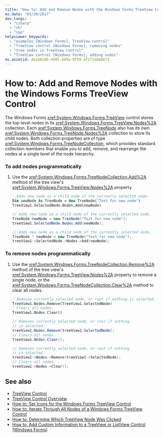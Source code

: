 ```yaml
---
title: "How to: Add and Remove Nodes with the Windows Forms TreeView Control"
ms.date: "03/30/2017"
dev_langs: 
  - "csharp"
  - "vb"
  - "cpp"
helpviewer_keywords: 
  - "examples [Windows Forms], TreeView control"
  - "TreeView control [Windows Forms], removing nodes"
  - "tree nodes in TreeView control"
  - "TreeView control [Windows Forms], adding nodes"
ms.assetid: de1b82db-4905-449a-9f59-af271a6b6673
---
```

# How to: Add and Remove Nodes with the Windows Forms TreeView Control
The Windows Forms <xref:System.Windows.Forms.TreeView> control stores the top-level nodes in its <xref:System.Windows.Forms.TreeView.Nodes%2A> collection. Each <xref:System.Windows.Forms.TreeNode> also has its own <xref:System.Windows.Forms.TreeNode.Nodes%2A> collection to store its child nodes. Both collection properties are of type <xref:System.Windows.Forms.TreeNodeCollection>, which provides standard collection members that enable you to add, remove, and rearrange the nodes at a single level of the node hierarchy.  
  
### To add nodes programmatically  
  
1.  Use the <xref:System.Windows.Forms.TreeNodeCollection.Add%2A> method of the tree view's <xref:System.Windows.Forms.TreeView.Nodes%2A> property.  
  
    ```vb  
    ' Adds new node as a child node of the currently selected node.  
    Dim newNode As TreeNode = New TreeNode("Text for new node")  
    TreeView1.SelectedNode.Nodes.Add(newNode)  
    ```  
  
    ```csharp  
    // Adds new node as a child node of the currently selected node.  
    TreeNode newNode = new TreeNode("Text for new node");  
    treeView1.SelectedNode.Nodes.Add(newNode);  
    ```  
  
    ```cpp  
    // Adds new node as a child node of the currently selected node.  
    TreeNode ^ newNode = new TreeNode("Text for new node");  
    treeView1->SelectedNode->Nodes->Add(newNode);  
    ```  
  
### To remove nodes programmatically  
  
1.  Use the <xref:System.Windows.Forms.TreeNodeCollection.Remove%2A> method of the tree view's <xref:System.Windows.Forms.TreeView.Nodes%2A> property to remove a single node, or the <xref:System.Windows.Forms.TreeNodeCollection.Clear%2A> method to clear all nodes.  
  
    ```vb  
    ' Removes currently selected node, or root if nothing is selected.  
    TreeView1.Nodes.Remove(TreeView1.SelectedNode)  
    ' Clears all nodes.  
    TreeView1.Nodes.Clear()  
    ```  
  
    ```csharp  
    // Removes currently selected node, or root if nothing   
    // is selected.  
    treeView1.Nodes.Remove(treeView1.SelectedNode);  
    // Clears all nodes.  
    TreeView1.Nodes.Clear();  
    ```  
  
    ```cpp  
    // Removes currently selected node, or root if nothing  
    // is selected.  
    treeView1->Nodes->Remove(treeView1->SelectedNode);  
    // Clears all nodes.  
    treeView1->Nodes->Clear();  
    ```  
  
## See also

- [TreeView Control](treeview-control-windows-forms.md)
- [TreeView Control Overview](treeview-control-overview-windows-forms.md)
- [How to: Set Icons for the Windows Forms TreeView Control](how-to-set-icons-for-the-windows-forms-treeview-control.md)
- [How to: Iterate Through All Nodes of a Windows Forms TreeView Control](how-to-iterate-through-all-nodes-of-a-windows-forms-treeview-control.md)
- [How to: Determine Which TreeView Node Was Clicked](how-to-determine-which-treeview-node-was-clicked-windows-forms.md)
- [How to: Add Custom Information to a TreeView or ListView Control (Windows Forms)](add-custom-information-to-a-treeview-or-listview-control-wf.md)
